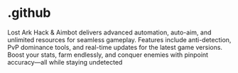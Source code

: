 # .github
Lost Ark Hack &amp; Aimbot delivers advanced automation, auto-aim, and unlimited resources for seamless gameplay. Features include anti-detection, PvP dominance tools, and real-time updates for the latest game versions. Boost your stats, farm endlessly, and conquer enemies with pinpoint accuracy—all while staying undetected
